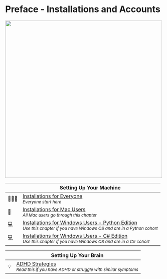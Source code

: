 # Preface - Installations and Accounts

<img src="./chapters/images/trs-80.jpeg" width="500px" />

|     | Setting Up Your Machine                                                                                                                                                                |
| --- | -------------------------------------------------------------------------------------------------------------------------------------------------------------------------------------- |
| 👩🏾‍🏫  | [Installations for Everyone](./chapters/GETTING_STARTED.md) <br/> <sub><em>Everyone start here</em></sub>                                                                              |
| 🍎  | [Installations for Mac Users](./chapters/GETTING_STARTED_MAC.md) <br/> <sub><em>All Mac users go through this chapter</em></sub>                                                       |
| 💻  | [Installations for Windows Users - Python Edition](./chapters/GETTING_STARTED_WINDOWS.md) <br/> <sub><em>Use this chapter if you have Windows OS and are in a Python cohort</em></sub> |
| 💻  | [Installations for Windows Users - C# Edition](./chapters/GETTING_STARTED_WINDOWS_C_SHARP.md) <br/> <sub><em>Use this chapter if you have Windows OS and are in a C# cohort</em></sub> |

|     | Setting Up Your Brain                                                                                                                   |
| --- | --------------------------------------------------------------------------------------------------------------------------------------- |
| 💡  | [ADHD Strategies](./chapters/ADHD_STRATEGIES.md) </br> <sub><em>Read this if you have ADHD or struggle with similar symptoms</em></sub> |
